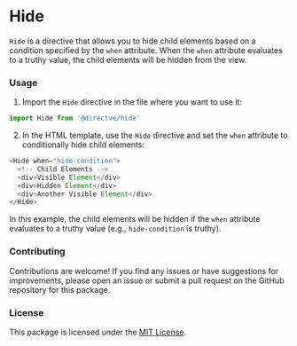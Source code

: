# Hide

`Hide` is a directive that allows you to hide child elements based on a condition specified by the `when` attribute. When the `when` attribute evaluates to a truthy value, the child elements will be hidden from the view.

### Usage

1. Import the `Hide` directive in the file where you want to use it:

```js
import Hide from '@directve/hide'
```

2. In the HTML template, use the `Hide` directive and set the `when` attribute to conditionally hide child elements:

```js
<Hide when="hide-condition">
  <!-- Child Elements -->
  <div>Visible Element</div>
  <div>Hidden Element</div>
  <div>Another Visible Element</div>
</Hide>
```

In this example, the child elements will be hidden if the `when` attribute evaluates to a truthy value (e.g., `hide-condition` is truthy).

### Contributing

Contributions are welcome! If you find any issues or have suggestions for improvements, please open an issue or submit a pull request on the GitHub repository for this package.

### License

This package is licensed under the [MIT License](https://opensource.org/licenses/MIT).
